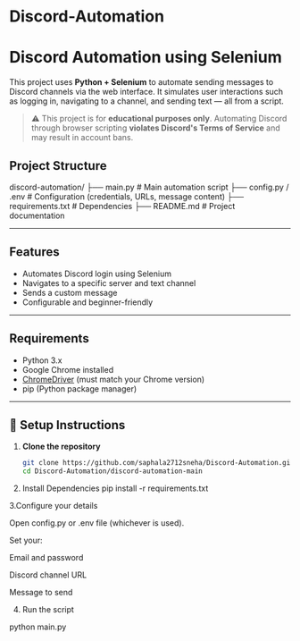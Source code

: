 # Discord-Automation
#  Discord Automation using Selenium

This project uses **Python + Selenium** to automate sending messages to Discord channels via the web interface. It simulates user interactions such as logging in, navigating to a channel, and sending text — all from a script.

> ⚠️ This project is for **educational purposes only**. Automating Discord through browser scripting **violates Discord's Terms of Service** and may result in account bans.

##  Project Structure
discord-automation/
├── main.py # Main automation script
├── config.py / .env # Configuration (credentials, URLs, message content)
├── requirements.txt # Dependencies
├── README.md # Project documentation

---

##  Features

- Automates Discord login using Selenium
- Navigates to a specific server and text channel
- Sends a custom message
- Configurable and beginner-friendly

---

##  Requirements

- Python 3.x
- Google Chrome installed
- [ChromeDriver](https://sites.google.com/chromium.org/driver/) (must match your Chrome version)
- pip (Python package manager)

---

## 🔧 Setup Instructions

1. **Clone the repository**
   ```bash
   git clone https://github.com/saphala2712sneha/Discord-Automation.git
   cd Discord-Automation/discord-automation-main

2. Install Dependencies
   pip install -r requirements.txt

3.Configure your details

   Open config.py or .env file (whichever is used).

   Set your:

   Email and password

   Discord channel URL

   Message to send

4. Run the script

python main.py

